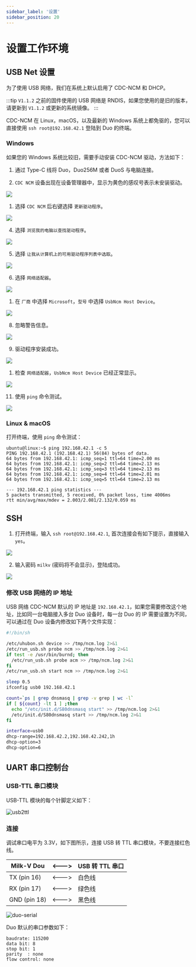 ```yaml
---
sidebar_label: '设置'
sidebar_position: 20
---
```


# 设置工作环境

## USB Net 设置

为了使用 USB 网络，我们在系统上默认启用了 CDC-NCM 和 DHCP。

:::tip
`V1.1.2` 之前的固件使用的 USB 网络是 RNDIS，如果您使用的是旧的版本，请更新到 `V1.1.2` 或更新的系统镜像。
:::

CDC-NCM 在 Linux，macOS，以及最新的 Windows 系统上都免驱的，您可以直接使用 `ssh root@192.168.42.1` 登陆到 Duo 的终端。

### Windows

如果您的 Windows 系统比较旧，需要手动安装 CDC-NCM 驱动，方法如下：

1. 通过 Type-C 线将 Duo，Duo256M 或者 DuoS 与电脑连接。

2. `CDC NCM` 设备出现在设备管理器中，显示为黄色的感叹号表示未安装驱动。

<Image src='/docs/duo/duo-usb-ncm_01_zh.webp' maxWidth='80%' align='center' />

1. 选择 `CDC NCM` 后右键选择 `更新驱动程序`。

<Image src='/docs/duo/duo-usb-ncm_02_zh.webp' maxWidth='80%' align='center' />

4. 选择 `浏览我的电脑以查找驱动程序`。

<Image src='/docs/duo/duo-usb-ncm_03_zh.webp' maxWidth='80%' align='center' />

5. 选择 `让我从计算机上的可用驱动程序列表中选取`。

<Image src='/docs/duo/duo-usb-ncm_04_zh.webp' maxWidth='80%' align='center' />

6. 选择 `网络适配器`。

<Image src='/docs/duo/duo-usb-ncm_05_zh.webp' maxWidth='80%' align='center' />

1. 在 `厂商` 中选择 `Microsoft`，`型号` 中选择 `UsbNcm Host Device`。

<Image src='/docs/duo/duo-usb-ncm_06_zh.webp' maxWidth='80%' align='center' />

8. 忽略警告信息。

<Image src='/docs/duo/duo-usb-ncm_07_zh.webp' maxWidth='80%' align='center' />

9. 驱动程序安装成功。

<Image src='/docs/duo/duo-usb-ncm_08_zh.webp' maxWidth='80%' align='center' />

1. 检查 `网络适配器`，`UsbNcm Host Device` 已经正常显示。

<Image src='/docs/duo/duo-usb-ncm_09_zh.webp' maxWidth='80%' align='center' />

11. 使用 `ping` 命令测试。

<Image src='/docs/duo/duo-usb-ncm_10_zh.webp' maxWidth='80%' align='center' />

### Linux & macOS

打开终端，使用 `ping` 命令测试：

```
ubuntu@linux:~$ ping 192.168.42.1 -c 5
PING 192.168.42.1 (192.168.42.1) 56(84) bytes of data.
64 bytes from 192.168.42.1: icmp_seq=1 ttl=64 time=2.00 ms
64 bytes from 192.168.42.1: icmp_seq=2 ttl=64 time=2.13 ms
64 bytes from 192.168.42.1: icmp_seq=3 ttl=64 time=2.13 ms
64 bytes from 192.168.42.1: icmp_seq=4 ttl=64 time=2.01 ms
64 bytes from 192.168.42.1: icmp_seq=5 ttl=64 time=2.13 ms

--- 192.168.42.1 ping statistics ---
5 packets transmitted, 5 received, 0% packet loss, time 4006ms
rtt min/avg/max/mdev = 2.003/2.081/2.132/0.059 ms
```

## SSH

1. 打开终端，输入 `ssh root@192.168.42.1`, 首次连接会有如下提示，直接输入 `yes`。

<Image src='/docs/duo/duo-usb-ncm_ssh_01.webp' maxWidth='80%' align='center' />

2. 输入密码 `milkv` (密码将不会显示)，登陆成功。

<Image src='/docs/duo/duo-usb-ncm_ssh_02.webp' maxWidth='80%' align='center' />

### 修改 USB 网络的 IP 地址

USB 网络 CDC-NCM 默认的 IP 地址是 `192.168.42.1`，如果您需要修改这个地址，比如同一台电脑接入多台 Duo 设备时，每一台 Duo 的 IP 需要设置为不同，可以通过在 Duo 设备内修改如下两个文件实现：

```bash {11} showLineNumbers title="/mnt/system/usb-ncm.sh"
#!/bin/sh

/etc/uhubon.sh device >> /tmp/ncm.log 2>&1
/etc/run_usb.sh probe ncm >> /tmp/ncm.log 2>&1
if test -e /usr/bin/burnd; then
  /etc/run_usb.sh probe acm >> /tmp/ncm.log 2>&1
fi
/etc/run_usb.sh start ncm >> /tmp/ncm.log 2>&1

sleep 0.5
ifconfig usb0 192.168.42.1

count=`ps | grep dnsmasq | grep -v grep | wc -l`
if [ ${count} -lt 1 ] ;then
  echo "/etc/init.d/S80dnsmasq start" >> /tmp/ncm.log 2>&1
  /etc/init.d/S80dnsmasq start >> /tmp/ncm.log 2>&1
fi
```

```bash {2} showLineNumbers title="/etc/dnsmasq.conf"
interface=usb0
dhcp-range=192.168.42.2,192.168.42.242,1h
dhcp-option=3
dhcp-option=6
```

## UART 串口控制台

### USB-TTL 串口模块

USB-TTL 模块的每个针脚定义如下：

![usb2ttl](/docs/duo/usb2ttl.jpg)

### 连接

调试串口电平为 3.3V，如下图所示，连接 USB 转 TTL 串口模块，不要连接红色线。

| Milk-V Dou   | \<---> | USB 转 TTL 串口 |
| ------------ | ------ | -------------- |
| TX (pin 16)  | \<---> | 白色线          |
| RX (pin 17)  | \<---> | 绿色线          |
| GND (pin 18) | \<---> | 黑色线          |

![duo-serial](/docs/duo/duo-serial.jpg)

Duo 默认的串口参数如下：

```
baudrate: 115200
data bit: 8
stop bit: 1
parity  : none
flow control: none
```
